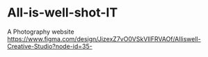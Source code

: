 # All-is-well-shot-IT
A Photography website 
https://www.figma.com/design/JizexZ7vO0VSkVIlFRVAOf/Alliswell-Creative-Studio?node-id=35-
